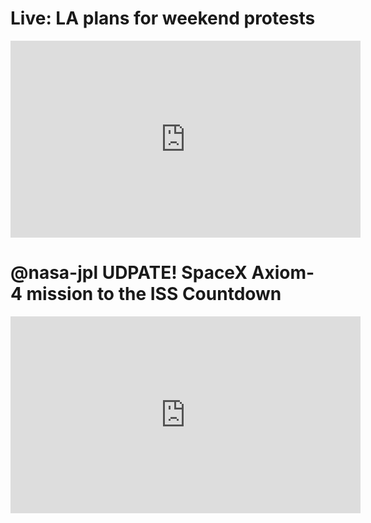 # Live: LA plans for weekend protests
<iframe width="560" height="315" src="https://www.youtube.com/embed/LCxQLWFykJA?si=gkA5kVKdQvRJELTs" title="YouTube video player" frameborder="0" allow="accelerometer; autoplay; clipboard-write; encrypted-media; gyroscope; picture-in-picture; web-share" referrerpolicy="strict-origin-when-cross-origin" allowfullscreen></iframe>

# @nasa-jpl UDPATE! SpaceX Axiom-4 mission to the ISS Countdown
<iframe width="560" height="315" src="https://www.youtube.com/embed/lD0pmRMu0Sk?si=Nh3Y2GNx3lLnig3p" title="YouTube video player" frameborder="0" allow="accelerometer; autoplay; clipboard-write; encrypted-media; gyroscope; picture-in-picture; web-share" referrerpolicy="strict-origin-when-cross-origin" allowfullscreen></iframe>
